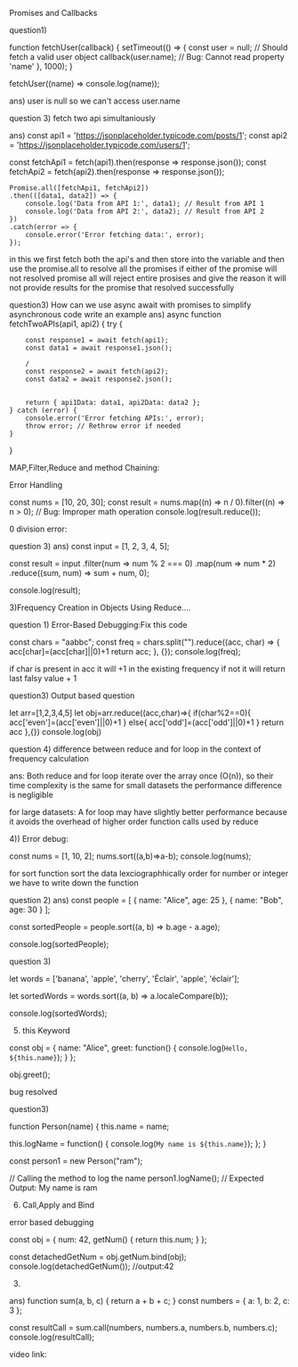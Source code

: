 Promises and Callbacks

question1)

function fetchUser(callback) {
    setTimeout(() => {
        const user = null; // Should fetch a valid user object
        callback(user.name); // Bug: Cannot read property 'name'
    }, 1000);
}

fetchUser((name) => console.log(name));

ans) user is null so we can't access user.name


question 3) fetch two api simultaniously

ans)
const api1 = 'https://jsonplaceholder.typicode.com/posts/1';
const api2 = 'https://jsonplaceholder.typicode.com/users/1';

const fetchApi1 = fetch(api1).then(response => response.json());
const fetchApi2 = fetch(api2).then(response => response.json());

    Promise.all([fetchApi1, fetchApi2])
    .then(([data1, data2]) => {
        console.log('Data from API 1:', data1); // Result from API 1
        console.log('Data from API 2:', data2); // Result from API 2
    })
    .catch(error => {
        console.error('Error fetching data:', error);
    });

in this we first fetch both the api's and then store into the variable and then use the promise.all to resolve all the promises if either of the promise will not resolved promise all will reject entire prosises and give the reason it will not provide results for the promise that resolved successfully


question3)
How can we use async await with promises to simplify asynchronous code write an example
ans) 
async function fetchTwoAPIs(api1, api2) {
    try {
        
        const response1 = await fetch(api1);
        const data1 = await response1.json();

        /
        const response2 = await fetch(api2);
        const data2 = await response2.json();

        
        return { api1Data: data1, api2Data: data2 };
    } catch (error) {
        console.error('Error fetching APIs:', error);
        throw error; // Rethrow error if needed
    }
}

MAP,Filter,Reduce and method Chaining:

Error Handling

const nums = [10, 20, 30];
const result = nums.map((n) => n / 0).filter((n) => n > 0); // Bug: Improper math operation
console.log(result.reduce());

0 division error:

question 3)
ans) 
const input = [1, 2, 3, 4, 5];

const result = input
    .filter(num => num % 2 === 0) 
    .map(num => num * 2)          
    .reduce((sum, num) => sum + num, 0); 

console.log(result);

3)Frequency Creation in Objects Using Reduce....

question 1) Error-Based Debugging:Fix this code


const chars = "aabbc";
const freq = chars.split("").reduce((acc, char) => {
    acc[char]=(acc[char]||0)+1
    return acc; 
}, {});
console.log(freq);

if char is present in acc it will +1 in the existing frequency if not it will return last falsy value + 1

question3) Output based question

let arr=[1,2,3,4,5]
let obj=arr.reduce((acc,char)=>{
    if(char%2==0){
        acc['even']=(acc['even']||0)+1
    }
    else{
        acc['odd']=(acc['odd']||0)+1
    }
    return acc
},{})
console.log(obj)



question 4) difference between reduce and for loop in the context of frequency calculation


ans: Both reduce and for loop iterate over the array once (O(n)), so their time complexity is the same
for small datasets 
the performance difference is negligible

for large datasets:
A for loop may have slightly better performance because it avoids the overhead of higher order function calls used by reduce


4)) Error debug:

const nums = [1, 10, 2];
nums.sort((a,b)=>a-b); 
console.log(nums);

for sort function sort the data lexciographhically order
for number or integer we have to write down the function


question 2)
ans)
const people = [
  { name: "Alice", age: 25 },
  { name: "Bob", age: 30 }
];

const sortedPeople = people.sort((a, b) => b.age - a.age);

console.log(sortedPeople);


question 3)

let words = ['banana', 'apple', 'cherry', 'Éclair', 'apple', 'éclair'];

let sortedWords = words.sort((a, b) => a.localeCompare(b));

console.log(sortedWords);


5) this Keyword

const obj = {
    name: "Alice",
    greet: function() {
        console.log(`Hello, ${this.name}`);
    }
};

obj.greet();

bug resolved


question3)

function Person(name) {
  this.name = name;  
  
  
  this.logName = function() {
    console.log(`My name is ${this.name}`);
  };
}


const person1 = new Person("ram");

// Calling the method to log the name
person1.logName();  // Expected Output: My name is ram


6) Call,Apply and Bind

error based debugging

const obj = {
    num: 42,
    getNum() {
        return this.num;
    }
};

const detachedGetNum = obj.getNum.bind(obj);
console.log(detachedGetNum()); //output:42


3)
ans) function sum(a, b, c) {
    return a + b + c;
}
const numbers = { a: 1, b: 2, c: 3 };

const resultCall = sum.call(numbers, numbers.a, numbers.b, numbers.c);
console.log(resultCall); 

video link:






























